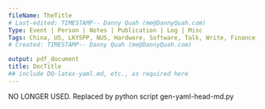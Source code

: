 ```yaml
---
fileName: TheTitle
# Last-edited: TIMESTAMP-- Danny Quah (me@DannyQuah.com)
Type: Event | Person | Notes | Publication | Log | Misc
Tags: China, US, LKYSPP, NUS, Hardware, Software, Talk, Write, Finance, COVID19
# Created: TIMESTAMP-- Danny Quah (me@DannyQuah.com)

output: pdf_document
title: DocTitle
## include DQ-latex-yaml.md, etc., as required here
---
```

NO LONGER USED. Replaced by python script gen-yaml-head-md.py
<!---
   Invisible section
-->
